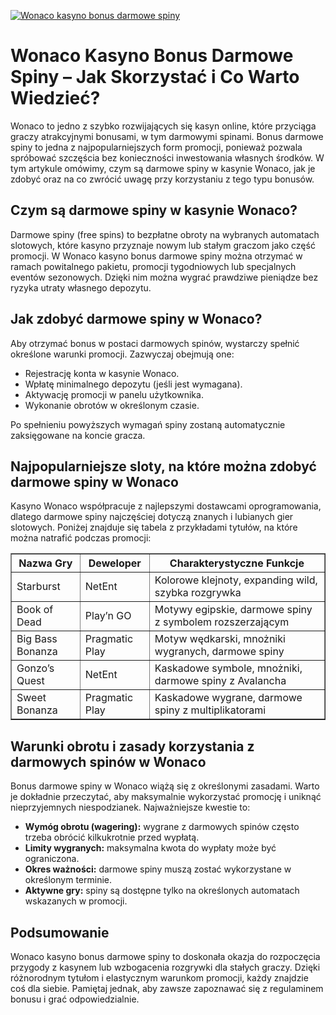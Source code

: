 [![Wonaco kasyno bonus darmowe spiny](https://123-caf.pages.dev/gitsignup.png)](https://vrmoo.ru/Bt82HjjY)

<h1>Wonaco Kasyno Bonus Darmowe Spiny – Jak Skorzystać i Co Warto Wiedzieć?</h1> <p>Wonaco to jedno z szybko rozwijających się kasyn online, które przyciąga graczy atrakcyjnymi bonusami, w tym darmowymi spinami. Bonus darmowe spiny to jedna z najpopularniejszych form promocji, ponieważ pozwala spróbować szczęścia bez konieczności inwestowania własnych środków. W tym artykule omówimy, czym są darmowe spiny w kasynie Wonaco, jak je zdobyć oraz na co zwrócić uwagę przy korzystaniu z tego typu bonusów.</p>  <h2>Czym są darmowe spiny w kasynie Wonaco?</h2> <p>Darmowe spiny (free spins) to bezpłatne obroty na wybranych automatach slotowych, które kasyno przyznaje nowym lub stałym graczom jako część promocji. W Wonaco kasyno bonus darmowe spiny można otrzymać w ramach powitalnego pakietu, promocji tygodniowych lub specjalnych eventów sezonowych. Dzięki nim można wygrać prawdziwe pieniądze bez ryzyka utraty własnego depozytu.</p>  <h2>Jak zdobyć darmowe spiny w Wonaco?</h2> <p>Aby otrzymać bonus w postaci darmowych spinów, wystarczy spełnić określone warunki promocji. Zazwyczaj obejmują one:</p> <ul>   <li>Rejestrację konta w kasynie Wonaco.</li>   <li>Wpłatę minimalnego depozytu (jeśli jest wymagana).</li>   <li>Aktywację promocji w panelu użytkownika.</li>   <li>Wykonanie obrotów w określonym czasie.</li> </ul> <p>Po spełnieniu powyższych wymagań spiny zostaną automatycznie zaksięgowane na koncie gracza.</p>  <h2>Najpopularniejsze sloty, na które można zdobyć darmowe spiny w Wonaco</h2> <p>Kasyno Wonaco współpracuje z najlepszymi dostawcami oprogramowania, dlatego darmowe spiny najczęściej dotyczą znanych i lubianych gier slotowych. Poniżej znajduje się tabela z przykładami tytułów, na które można natrafić podczas promocji:</p>  <table border="1" cellpadding="8" cellspacing="0">   <thead>     <tr>       <th>Nazwa Gry</th>       <th>Deweloper</th>       <th>Charakterystyczne Funkcje</th>     </tr>   </thead>   <tbody>     <tr>       <td>Starburst</td>       <td>NetEnt</td>       <td>Kolorowe klejnoty, expanding wild, szybka rozgrywka</td>     </tr>     <tr>       <td>Book of Dead</td>       <td>Play’n GO</td>       <td>Motywy egipskie, darmowe spiny z symbolem rozszerzającym</td>     </tr>     <tr>       <td>Big Bass Bonanza</td>       <td>Pragmatic Play</td>       <td>Motyw wędkarski, mnożniki wygranych, darmowe spiny</td>     </tr>     <tr>       <td>Gonzo’s Quest</td>       <td>NetEnt</td>       <td>Kaskadowe symbole, mnożniki, darmowe spiny z Avalancha</td>     </tr>     <tr>       <td>Sweet Bonanza</td>       <td>Pragmatic Play</td>       <td>Kaskadowe wygrane, darmowe spiny z multiplikatorami</td>     </tr>   </tbody> </table>  <h2>Warunki obrotu i zasady korzystania z darmowych spinów w Wonaco</h2> <p>Bonus darmowe spiny w Wonaco wiążą się z określonymi zasadami. Warto je dokładnie przeczytać, aby maksymalnie wykorzystać promocję i uniknąć nieprzyjemnych niespodzianek. Najważniejsze kwestie to:</p> <ul>   <li><strong>Wymóg obrotu (wagering):</strong> wygrane z darmowych spinów często trzeba obrócić kilkukrotnie przed wypłatą.</li>   <li><strong>Limity wygranych:</strong> maksymalna kwota do wypłaty może być ograniczona.</li>   <li><strong>Okres ważności:</strong> darmowe spiny muszą zostać wykorzystane w określonym terminie.</li>   <li><strong>Aktywne gry:</strong> spiny są dostępne tylko na określonych automatach wskazanych w promocji.</li> </ul>  <h2>Podsumowanie</h2> <p>Wonaco kasyno bonus darmowe spiny to doskonała okazja do rozpoczęcia przygody z kasynem lub wzbogacenia rozgrywki dla stałych graczy. Dzięki różnorodnym tytułom i elastycznym warunkom promocji, każdy znajdzie coś dla siebie. Pamiętaj jednak, aby zawsze zapoznawać się z regulaminem bonusu i grać odpowiedzialnie.</p>